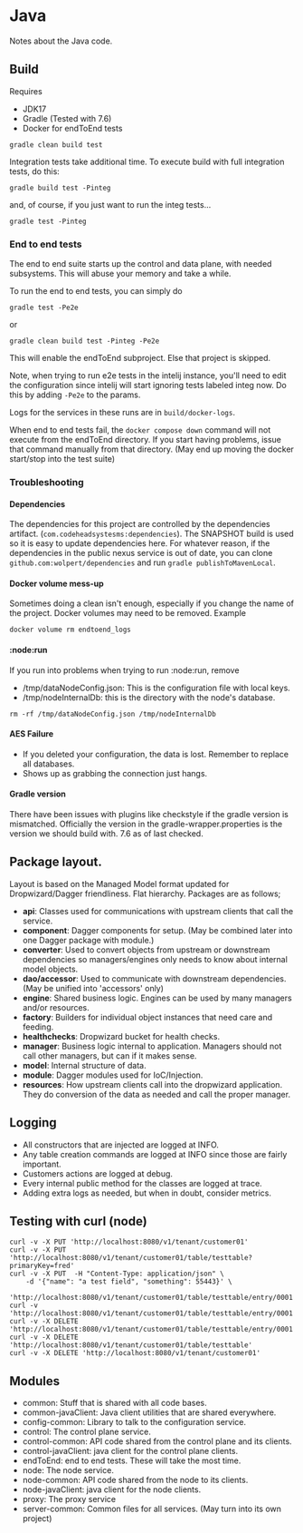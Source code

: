 # Java

Notes about the Java code.

## Build

Requires

* JDK17
* Gradle (Tested with 7.6)
* Docker for endToEnd tests

```shell
gradle clean build test
```

Integration tests take additional time. To execute build with full integration
tests, do this:

```shell
gradle build test -Pinteg
```

and, of course, if you just want to run the integ tests...

```shell
gradle test -Pinteg
```

### End to end tests

The end to end suite starts up the control and data plane, with needed
subsystems. This will abuse your memory and take a while.

To run the end to end tests, you can simply do

```shell
gradle test -Pe2e
```

or

```shell
gradle clean build test -Pinteg -Pe2e
```

This will enable the endToEnd subproject. Else that project is skipped.

Note, when trying to run e2e tests in the intelij instance, you'll need to edit
the configuration since intelij will start ignoring tests labeled integ now. Do
this by adding `-Pe2e` to the params.

Logs for the services in these runs are in `build/docker-logs`.

When end to end tests fail, the `docker compose down` command will not execute
from the endToEnd directory. If you start having problems, issue that command
manually from that directory. (May end up moving the docker start/stop into the
test suite)

### Troubleshooting

#### Dependencies

The dependencies for this project are controlled by the dependencies
artifact. (`com.codeheadsystesms:dependencies`). The SNAPSHOT build is used so
it is easy to update dependencies here. For whatever reason, if the dependencies
in the public nexus service is out of date, you can clone
`github.com:wolpert/dependencies` and run `gradle publishToMavenLocal`.

#### Docker volume mess-up

Sometimes doing a clean isn't enough, especially if you change the name of the
project. Docker volumes may need to be removed. Example 

`docker volume rm endtoend_logs`

#### :node:run

If you run into problems when trying to run :node:run, remove

* /tmp/dataNodeConfig.json: This is the configuration file with local keys.
* /tmp/nodeInternalDb: this is the directory with the node's database.

```shell
rm -rf /tmp/dataNodeConfig.json /tmp/nodeInternalDb
```

#### AES Failure

* If you deleted your configuration, the data is lost. Remember to replace all
  databases.
* Shows up as grabbing the connection just hangs.

#### Gradle version

There have been issues with plugins like checkstyle if the gradle version is
mismatched. Officially the version in the gradle-wrapper.properties is the
version we should build with. 7.6 as of last checked.

## Package layout.

Layout is based on the Managed Model format updated for Dropwizard/Dagger
friendliness. Flat hierarchy. Packages are as follows;

* **api**: Classes used for communications with upstream clients that call the
  service.
* **component**: Dagger components for setup. (May be combined later into one
  Dagger package with module.)
* **converter**: Used to convert objects from upstream or downstream
  dependencies so managers/engines only needs to know about internal model
  objects.
* **dao/accessor**: Used to communicate with downstream dependencies. (May be
  unified into 'accessors' only)
* **engine**: Shared business logic. Engines can be used by many managers and/or
  resources.
* **factory**: Builders for individual object instances that need care and
  feeding.
* **healthchecks**: Dropwizard bucket for health checks.
* **manager**: Business logic internal to application. Managers should not call
  other managers, but can if it makes sense.
* **model**: Internal structure of data.
* **module**: Dagger modules used for IoC/Injection.
* **resources**: How upstream clients call into the dropwizard application. They
  do conversion of the data as needed and call the proper manager.

## Logging

* All constructors that are injected are logged at INFO.
* Any table creation commands are logged at INFO since those are fairly
  important.
* Customers actions are logged at debug.
* Every internal public method for the classes are logged at trace.
* Adding extra logs as needed, but when in doubt, consider metrics.

## Testing with curl (node)

```shell
curl -v -X PUT 'http://localhost:8080/v1/tenant/customer01'
curl -v -X PUT 'http://localhost:8080/v1/tenant/customer01/table/testtable?primaryKey=fred'
curl -v -X PUT  -H "Content-Type: application/json" \
    -d '{"name": "a test field", "something": 55443}' \
     'http://localhost:8080/v1/tenant/customer01/table/testtable/entry/0001'
curl -v 'http://localhost:8080/v1/tenant/customer01/table/testtable/entry/0001'
curl -v -X DELETE 'http://localhost:8080/v1/tenant/customer01/table/testtable/entry/0001'
curl -v -X DELETE 'http://localhost:8080/v1/tenant/customer01/table/testtable'
curl -v -X DELETE 'http://localhost:8080/v1/tenant/customer01'
```

## Modules

* common: Stuff that is shared with all code bases.
* common-javaClient: Java client utilities that are shared everywhere.
* config-common: Library to talk to the configuration service.
* control: The control plane service.
* control-common: API code shared from the control plane and its clients.
* control-javaClient: java client for the control plane clients.
* endToEnd: end to end tests. These will take the most time.
* node: The node service.
* node-common: API code shared from the node to its clients.
* node-javaClient: java client for the node clients.
* proxy: The proxy service
* server-common: Common files for all services. (May turn into its own project)
